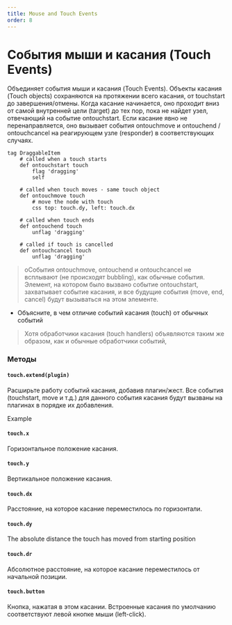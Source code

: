 ```yaml
---
title: Mouse and Touch Events
order: 8
---
```


# События мыши и касания (Touch Events)

Объединяет события мыши и касания (Touch Events). Объекты касания (Touch objects) сохраняются на протяжении всего касания, от touchstart до завершения/отмены. Когда касание начинается, оно проходит вниз от самой внутренней цели (target) до тех пор, пока не найдет узел, отвечающий на событие ontouchstart. Если касание явно не перенаправляется, оно вызывает события ontouchmove и ontouchend / ontouchcancel на реагирующем узле (responder) в соответствующих случаях.

```imba
tag DraggableItem
    # called when a touch starts
    def ontouchstart touch
        flag 'dragging'
        self

    # called when touch moves - same touch object
    def ontouchmove touch
        # move the node with touch
        css top: touch.dy, left: touch.dx

    # called when touch ends
    def ontouchend touch
        unflag 'dragging'

    # called if touch is cancelled
    def ontouchcancel touch
        unflag 'dragging'

```

> oСобытия ontouchmove, ontouchend и ontouchcancel не всплывают (не происходят bubbling), как обычные события. Элемент, на котором было вызвано событие ontouchstart, захватывает событие касания, и все будущие события (move, end, cancel) будут вызываться на этом элементе.

- Объясните, в чем отличие событий касания (touch) от обычных событий

> Хотя обработчики касания (touch handlers) объявляются таким же образом, как и обычные обработчики событий,

### Методы

#### `touch.extend(plugin)`

Расширьте работу событий касания, добавив плагин/жест. Все события (touchstart, move и т.д.) для данного события касания будут вызваны на плагинах в порядке их добавления.

Example

#### `touch.x`

Горизонтальное положение касания.

#### `touch.y`

Вертикальное положение касания.

#### `touch.dx`

Расстояние, на которое касание переместилось по горизонтали.

#### `touch.dy`

The absolute distance the touch has moved from starting position

#### `touch.dr`

Абсолютное расстояние, на которое касание переместилось от начальной позиции.

#### `touch.button`

Кнопка, нажатая в этом касании. Встроенные касания по умолчанию соответствуют левой кнопке мыши (left-click).
